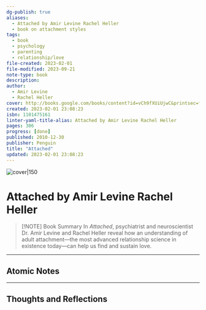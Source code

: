 ```yaml
---
dg-publish: true
aliases:
  - Attached by Amir Levine Rachel Heller
  - book on attachment styles
tags:
  - book
  - psychology
  - parenting
  - relationship/love
file-created: 2023-02-01
file-modified: 2023-09-21
note-type: book 
description: 
author:
  - Amir Levine
  - Rachel Heller
cover: http://books.google.com/books/content?id=vCh9fXUiUjwC&printsec=frontcover&img=1&zoom=1&edge=curl&source=gbs_api
created: 2023-02-01 23:08:23
isbn: 1101475161 
linter-yaml-title-alias: Attached by Amir Levine Rachel Heller
pages: 306
progress: [done]
published: 2010-12-30
publisher: Penguin
title: "Attached"
updated: 2023-02-01 23:08:23
---
```


![cover|150](http://books.google.com/books/content?id=vCh9fXUiUjwC&printsec=frontcover&img=1&zoom=1&edge=curl&source=gbs_api)

# Attached by Amir Levine Rachel Heller

> [!NOTE] Book Summary
> In _Attached_, psychiatrist and neuroscientist Dr. Amir Levine and Rachel Heller reveal how an understanding of adult attachment—the most advanced relationship science in existence today—can help us find and sustain love.

---

## Atomic Notes

---

## Thoughts and Reflections
